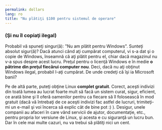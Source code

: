 ```yaml
---
permalink: dollars
lang: ro
title: "Nu plătiţi $100 pentru sistemul de operare"
---
```

<h3>(Şi nu îl copiaţi ilegal)</h3>

Probabil vă spuneţi singur(ă): "Nu am plătit pentru Windows". Sunteţi absolut sigur(ă)?
Dacă atunci când aţi cumpărat computerul, vi s-a dat şi o copie de Windows, înseamnă că aţi
plătit pentru el, chiar dacă magazinul nu v-a spus despre acest lucru. Preţul pentru o licenţă
Windows e în medie <b>o pătrime din preţul fiecărui computer nou</b>. Deci, dacă nu aţi
obţinut Windows ilegal, probabil l-aţi cumpărat. De unde credeţi că îşi ia Microsoft banii?

Pe de altă parte, puteţi obţine Linux <b>complet gratuit</b>. Corect, aceşti indivizi
din toată lumea au lucrat foarte mult să facă un sistem curat, sigur, eficient, ce arată bine
şi îl oferă oamenilor pentru ca fiecare să îl folosească în mod gratuit (dacă vă întrebaţi de ce
aceşti indivizi fac astfel de lucruri, trimiteţi-mi un e-mail şi voi încerca să explic cât de bine
pot :) ). Desigur, unele companii au afaceri în care vând servicii de ajutor, documentaţie, etc., pentru propria
lor versiune de Linux, şi acesta e cu siguranţă un lucru bun. Dar în cele mai multe cazuri, nu va trebui
să plătiţi nici un cent.




